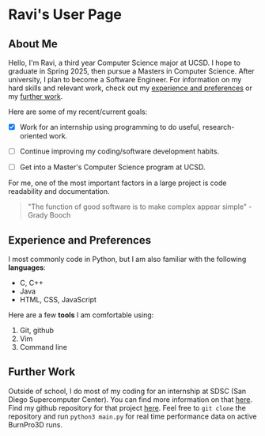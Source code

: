 # Ravi's User Page

## About Me
Hello, I'm Ravi, a third year Computer Science major at UCSD. I hope to graduate in Spring 2025, then pursue a Masters in Computer Science. After university, I plan to become a Software Engineer. For information on my hard skills and relevant work, check out my [experience and preferences](#experience-and-preferences) or my [further work](#further-work).

Here are some of my recent/current goals:
- [x] Work for an internship using programming to do useful, research-oriented work.
- [ ] Continue improving my coding/software development habits.
- [ ] Get into a Master's Computer Science program at UCSD.


For me, one of the most important factors in a large project is code readability and documentation.
> "The function of good software is to make complex appear simple" - Grady Booch


## Experience and Preferences
I most commonly code in Python, but I am also familiar with the following **languages**:
- C, C++
- Java
- HTML, CSS, JavaScript

Here are a few **tools** I am comfortable using:
1. Git, github
2. Vim
3. Command line


## Further Work
Outside of school, I do most of my coding for an internship at SDSC (San Diego Supercomputer Center). You can find more information on that [here](sdsc_internship.md). Find my github repository for that project [here](https://github.com/ravishende/grafana_data_retrieval). Feel free to `git clone` the repository and run `python3 main.py` for real time performance data on active BurnPro3D runs.
